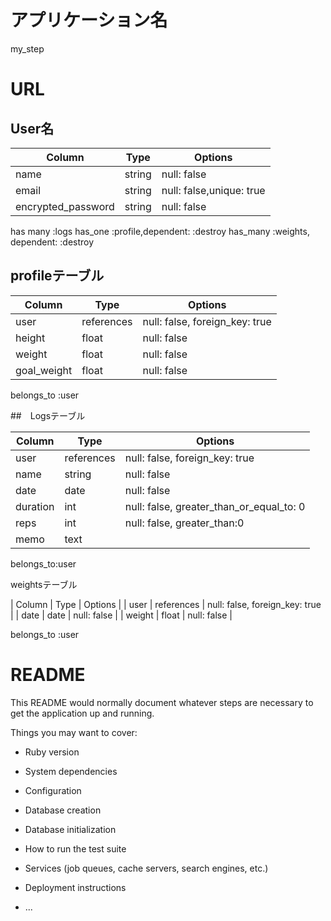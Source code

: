 # アプリケーション名 
my_step

# URL


## User名

| Column               | Type   | Options     |
| ------------------   | ------ | ----------- |
| name                 | string | null: false |
| email                | string | null: false,unique: true |
| encrypted_password   | string | null: false | 
 has many :logs
 has_one :profile,dependent: :destroy
has_many :weights, dependent: :destroy

## profileテーブル
| Column               | Type       | Options     |
| -----------------    | ------     | ----------- |
| user                 | references | null: false, foreign_key: true |
| height               | float        | null: false |
| weight               | float        | null: false |
| goal_weight          | float        | null: false |
belongs_to :user
 



##　Logsテーブル

| Column         | Type       | Options                        |
| ------         | ---------- | ------------------------------ |
| user           | references | null: false, foreign_key: true |
| name           | string     | null: false                    |
| date           |  date      | null: false                    |
| duration       | int        | null: false, greater_than_or_equal_to: 0 |
| reps           | int        | null: false, greater_than:0    |           
| memo           | text       |                                |

belongs_to:user




weightsテーブル

| Column         | Type       | Options                        |
| user           | references | null: false, foreign_key: true |
| date           |  date      | null: false                    |
| weight         | float        | null: false |

 belongs_to :user


# README

This README would normally document whatever steps are necessary to get the
application up and running.

Things you may want to cover:

* Ruby version

* System dependencies

* Configuration

* Database creation

* Database initialization

* How to run the test suite

* Services (job queues, cache servers, search engines, etc.)

* Deployment instructions

* ...
